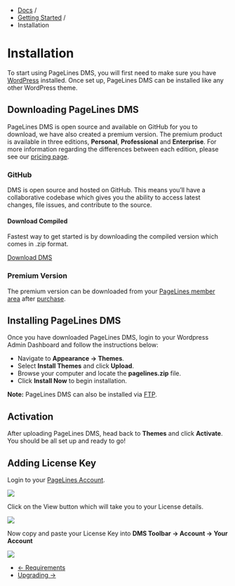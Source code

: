 <div class="row-fluid">
	<div class="span12">
		<ul class="breadcrumb">
  			<li><a href="http://docs.pagelines.com/">Docs</a> <span class="divider">/</span></li>
  			<li><a href="http://docs.pagelines.com/getting-started">Getting Started</a> <span class="divider">/</span></li>
  			<li class="active">Installation</li>
		</ul>
	</div>
</div>

# Installation #

To start using PageLines DMS, you will first need to make sure you have [WordPress](http://wordpress.org) installed. Once set up, PageLines DMS can be installed like any other WordPress theme.

## Downloading PageLines DMS ##

PageLines DMS is open source and available on GitHub for you to download, we have also created a premium version. The premium product is available in three editions, **Personal**, **Professional** and **Enterprise**. For more information regarding the differences between each edition, please see our [pricing page](http://www.pagelines.com/pricing/).

### GitHub ###

<p>DMS is open source and hosted on GitHub. This means you’ll have a collaborative codebase which gives you the ability to access latest changes, file issues, and contribute to the source.</p>

<div class="row-fluid">
	<div class="span12">
		<h4>Download Compiled</h4>
		<p>Fastest way to get started is by downloading the compiled version which comes in .zip format.</p>
		<p><a class="btn btn-default btn-primary" href="https://github.com/pagelines/DMS/archive/Dev.zip" "target="_blank""><i class="icon-github-alt"></i> Download DMS</a></p>
	</div>
</div>

### Premium Version ###

The premium version can be downloaded from your [PageLines member area](https://www.pagelines.com/launchpad/member.php) after [purchase](https://www.pagelines.com/pricing/).


## Installing PageLines DMS ##

Once you have downloaded PageLines DMS, login to your Wordpress Admin Dashboard and follow the instructions below:

* Navigate to **Appearance &rarr; Themes**.
* Select **Install Themes** and click **Upload**.
* Browse your computer and locate the **pagelines.zip** file.
* Click **Install Now** to begin installation.

**Note:** PageLines DMS can also be installed via [FTP](http://codex.wordpress.org/Using_Themes#Adding_New_Themes_Manually_.28FTP.29).

## Activation ##

After uploading PageLines DMS, head back to **Themes** and click **Activate**. You should be all set up and ready to go!

## Adding License Key ##

Login to your [PageLines Account](http://www.pagelines.com/my-account/).

![](https://raw.github.com/pagelines/Docs/master/gh-pages-template/public/img/account-page.jpg)

Click on the View button which will take you to your License details.

![](https://raw.github.com/pagelines/Docs/master/gh-pages-template/public/img/license-key.jpg)

Now copy and paste your License Key into **DMS Toolbar &rarr; Account &rarr; Your Account**

![](https://raw.github.com/pagelines/Docs/master/gh-pages-template/public/img/account-info.jpg)


<div class="row-fluid">
	<div class="span12">
		<ul class="pager">
			<li class="pull-left"><a href="http://docs.pagelines.com/getting-started/system-requirements">&larr; Requirements</a></li>
  			<li class="pull-right"><a href="http://docs.pagelines.com/getting-started/upgrading">Upgrading &rarr;</i></a></li>
		</ul>
	</div>
</div>